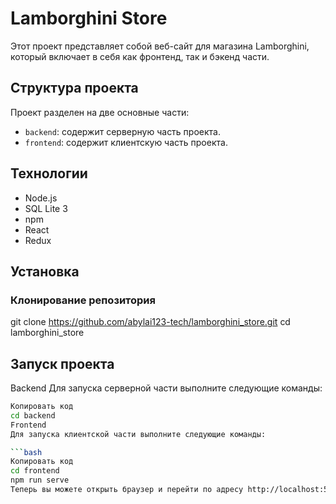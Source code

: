 # Lamborghini Store

Этот проект представляет собой веб-сайт для магазина Lamborghini, который включает в себя как фронтенд, так и бэкенд части.

## Структура проекта

Проект разделен на две основные части:
- `backend`: содержит серверную часть проекта.
- `frontend`: содержит клиентскую часть проекта.

## Технологии

- Node.js
- SQL Lite 3
- npm
- React
- Redux

## Установка

### Клонирование репозитория

git clone https://github.com/abylai123-tech/lamborghini_store.git
cd lamborghini_store

## Запуск проекта
Backend
Для запуска серверной части выполните следующие команды:

```bash
Копировать код
cd backend
Frontend
Для запуска клиентской части выполните следующие команды:

```bash
Копировать код
cd frontend
npm run serve
Теперь вы можете открыть браузер и перейти по адресу http://localhost:5173, чтобы увидеть работу сайта.